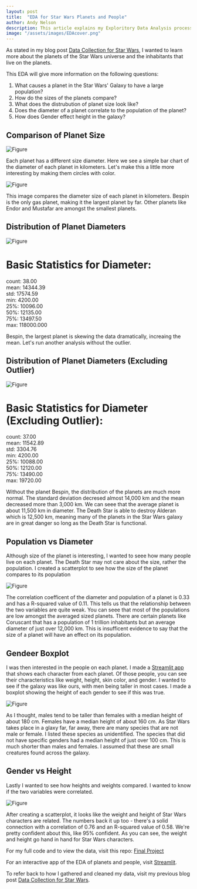 ```yaml
---
layout: post
title:  "EDA for Star Wars Planets and People"
author: Andy Nelson
description: This article explains my Exploritory Data Analysis process for the planets of Star Wars.
image: "/assets/images/EDAcover.png"
---
```


As stated in my blog post [Data Collection for Star Wars](https://boi-andy.github.io/my-blog/2023/11/10/data-collection.html), I wanted to learn more about the planets of the Star Wars universe and the inhabitants that live on the planets.

This EDA will give more information on the following questions:

1. What causes a planet in the Star Wars' Galaxy to have a large population?
2. How do the sizes of the planets compare?
3. What does the distrubution of planet size look like?
4. Does the diameter of a planet correlate to the population of the planet?
5. How does Gender effect height in the galaxy?


## Comparison of Planet Size

![Figure](https://boi-andy.github.io/my-blog/assets/images/diameterofplanetsbar.png)

Each planet has a different size diameter. Here we see a simple bar chart of the diameter of each planet in kilometers. Let's make this a little more interesting by making them circles with color.

![Figure](https://boi-andy.github.io/my-blog/assets/images/diameterComparison.png)

This image compares the diameter size of each planet in kilometers. Bespin is the only gas planet, making it the largest planet by far. Other planets like Endor and Mustafar are amongst the smallest planets. 


## Distribution of Planet Diameters

![Figure](https://boi-andy.github.io/my-blog/assets/images/dist.png)

# Basic Statistics for Diameter: <br>
count:        38.00 <br>
mean:      14344.39 <br>
std:       17574.59<br>
min:        4200.00<br>
25%:       10096.00<br>
50%:       12135.00<br>
75%:       13497.50<br>
max:      118000.000<br>

Bespin, the largest planet is skewing the data dramatically, increaing the mean. Let's run another analysis without the outlier.


## Distribution of Planet Diameters (Excluding Outlier)

![Figure](https://boi-andy.github.io/my-blog/assets/images/distributionExclude.png)

# Basic Statistics for Diameter (Excluding Outlier): <br>
count:       37.00<br>
mean:     11542.89<br>
std:       3304.76<br>
min:       4200.00<br>
25%:      10088.00<br>
50%:      12120.00<br>
75%:      13490.00<br>
max:      19720.00<br>

Without the planet Bespin, the distribution of the planets are much more normal. The standard deviation decresed almost 14,000 km and the mean decreased more than 3,000 km. We can seee that the average planet is about 11,500 km in diameter. The Death Star is able to destroy Alderan which is 12,500 km, meaning many of the planets in the Star Wars galaxy are in great danger so long as the Death Star is functional. 


## Population vs Diameter

Although size of the planet is interesting, I wanted to seee how many people live on each planet. The Death Star may not care about the size, rather the population. I created a scatterplot to see how the size of the planet compares to its population

![Figure](https://boi-andy.github.io/my-blog/assets/images/popVdiam.png)

The correlation coefficent of the diameter and population of a planet is 0.33 and has a R-squared value of 0.11. This tells us that the relationship between the two variables are quite weak. You can seee that most of the populations are low amongst the averaged sized planets. There are certain planets like Coruscant that has a population of 1 trillion inhabitants but an average diameter of just over 12,000 km. This is insufficent evidence to say that the size of a planet will have an effect on its population.


## Gendeer Boxplot

I was then interested in the people on each planet. I made a [Streamlit app](https://starwarsplanets.streamlit.app/) that shows each character from each planet. Of those people, you can see their characteristics like weight, height, skin color, and gender. I wanted to see if the galaxy was like ours, with men being taller in most cases. I made a boxplot showing the height of each gender to see if this was true.

![Figure](https://boi-andy.github.io/my-blog/assets/images/genderBox.png)

As I thought, males tend to be taller than females with a median height of about 180 cm. Females have a median height of about 160 cm. As Star Wars takes place in a glaxy far, far away, there are many species that are not male or female. I listed these species as unidentified. The species that did not have specific genders had a median height of just over 100 cm. This is much shorter than males and females. I assumed that these are small creatures found across the galaxy.

## Gender vs Height 

Lastly I wanted to see how heights and weights compared. I wanted to know if the two variables were correlated. 

![Figure](https://boi-andy.github.io/my-blog/assets/images/heightVmass.png)


After creating a scatterplot, it looks like the weight and height of Star Wars characters are related. The numbers back it up too - there's a solid connection with a correlation of 0.76 and an R-squared value of 0.58. We're pretty confident about this, like 95% confident. As you can see, the weight and height go hand in hand for Star Wars characters.

For my full code and to view the data, visit this repo: [Final Project](https://github.com/boi-andy/final_project)

For an interactive app of the EDA of planets and people, visit [Streamlit](https://boi-andy-final-project-streamlitstreamlit-app-pfbhxb.streamlit.app/).

To refer back to how I gathered and cleaned my data, visit my previous blog post [Data Collection for Star Wars](https://boi-andy.github.io/my-blog/2023/11/10/data-collection.html).
